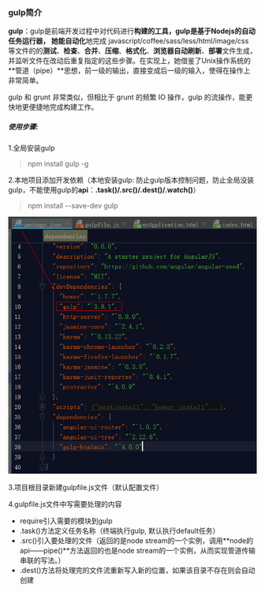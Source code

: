 ### gulp简介

**gulp**：gulp是前端开发过程中对代码进行**构建的工具，**gulp是基于Nodejs的自动任务运行器， 她能**自动化**地完成 javascript/coffee/sass/less/html/image/css 等文件的的**测试**、**检查**、**合并**、**压缩**、**格式化**、**浏览器自动刷新**、**部署**文件生成，并监听文件在改动后重复指定的这些步骤。在实现上，她借鉴了Unix操作系统的**管道（pipe）**思想，前一级的输出，直接变成后一级的输入，使得在操作上非常简单。

gulp 和 grunt 非常类似，但相比于 grunt 的频繁 IO 操作，gulp 的流操作，能更快地更便捷地完成构建工作。

##### 使用步骤:

1.全局安装gulp

> npm install gulp -g

2.本地项目添加开发依赖（本地安装gulp: 防止gulp版本控制问题，防止全局没装gulp，不能使用gulp的**api**：**.task\(\)/.src\(\)/.dest\(\)/.watch\(\)**）

> npm install --save-dev gulp

![](/assets/import.png)

3.项目根目录新建gulpfile.js文件（默认配置文件）

4.gulpfile.js文件中写需要处理的内容

* require引入需要的模块到gulp
* .task\(\)方法定义任务名称（终端执行gulp, 默认执行default任务）
* .src\(\)引入要处理的文件（返回的是node stream的一个实例，调用**node的api——pipe\(\)**方法返回的也是node stream的一个实例，从而实现管道传输串联的写法。）
* .dest\(\)方法将处理完的文件流重新写入新的位置，如果该目录不存在则会自动创建



